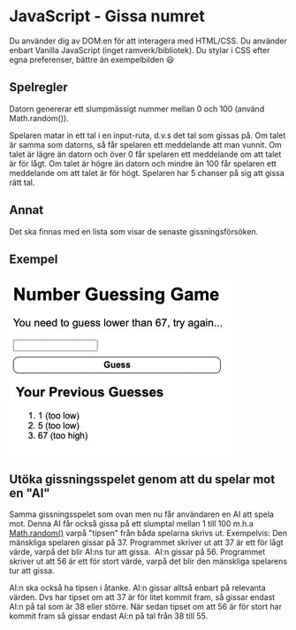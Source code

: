 # JavaScript - Gissa numret

Du använder dig av DOM:en för att interagera med HTML/CSS. Du använder enbart Vanilla JavaScript (inget ramverk/bibliotek). Du stylar i CSS efter egna preferenser, bättre än exempelbilden :smiley:

## Spelregler

Datorn genererar ett slumpmässigt nummer mellan 0 och 100 (använd Math.random()). 

Spelaren matar in ett tal i en input-ruta, d.v.s det tal som gissas på. 
Om talet är samma som datorns, så får spelaren ett meddelande att man vunnit. 
Om talet är lägre än datorn och över 0 får spelaren ett meddelande om att talet är för lågt.
Om talet är högre än datorn och mindre än 100 får spelaren ett meddelande om att talet är för högt.
Spelaren har 5 chanser på sig att gissa rätt tal.  

## Annat

Det ska finnas med en lista som visar de senaste gissningsförsöken.

## Exempel

![Javascript Number Guessing Game](https://github.com/chasacademy-sandra-larsson/js--number-guessing-game/blob/main/number-guessing-game.png)

## Utöka gissningsspelet genom att du spelar mot en "AI"

Samma gissningsspelet som ovan men nu får användaren en AI att spela mot. Denna AI får också gissa på ett slumptal mellan 1 till 100 m.h.a [Math.random()](https://www.w3schools.com/js/js_random.asp) varpå "tipsen" från båda spelarna skrivs ut. 
Exempelvis:
Den mänskliga spelaren gissar på 37. Programmet skriver ut att 37 är ett för lågt värde, varpå det blir AI:ns tur att gissa. 
AI:n gissar på 56. Programmet skriver ut att 56 är ett för stort värde, varpå det blir den mänskliga spelarens tur att gissa.

AI:n ska också ha tipsen i åtanke. AI:n gissar alltså enbart på relevanta värden. Dvs har tipset om att 37 är för litet kommit fram, så gissar endast AI:n på tal som är 38 eller större. När sedan tipset om att 56 är för stort har kommit fram så gissar endast AI:n på tal från 38 till 55.
